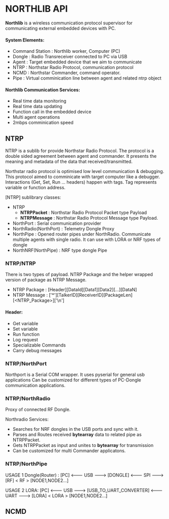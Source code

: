 
# **NORTHLIB API**

**Northlib** is a wireless communication protocol supervisor for communicating 
external embedded devices with PC.

#### System Elements: 
* Command Station : Northlib worker, Computer (PC) 
* Dongle : Radio Transreceiver connected to PC via USB
* Agent  : Target embedded device that we aim to communicate
* NTRP   : Northstar Radio Protocol, communication protocol
* NCMD   : Northstar Commander, command operator.
* Pipe   : Virtual comminication line between agent and related ntrp object

#### Northlib Communication Services:
* Real time data monitoring
* Real time data updating
* Function call in the embedded device
* Multi agent operations
* 2mbps comminication speed

## NTRP

NTRP is a sublib for provide  Northstar Radio Protocol.  The protocol is  a 
double sided agreement between agent and commander. It presents the meaning
and metadata of the data that received/transmitted.

Northstar  radio  protocol is optimised low level communication & debugging.
This protocol  aimed  to comminicate with target computer like  a  debugger.
Interactions  (Get, Set, Run ... headers) happen with tags.   Tag represents 
variable or function address.

[NTRP] sublibrary classes:

* NTRP
    * **NTRPPacket**  : Northstar Radio Protocol Packet type Payload
    * **NTRPMessage** : Northstar Radio Protocol Message type Payload.
* NorthPort : Serial communication provider 
* NorthRadio(NorthPort) : Telemetry Dongle Proxy 
* NorthPipe : Opened router pipes under NorthRadio.  Communicate  multiple
agents with single radio. It can use with LORA or NRF types of dongle 
* NorthNRF(NorthPipe) : NRF type dongle Pipe 

### NTRP/NTRP 

There is two types of payload. NTRP Package and the helper wrapped version 
of package as NTRP Message.

* NTRP Package : [Header][DataId][Data1][Data2][...][DataN]
* NTRP Message : ['*'][TalkerID][ReceiverID][PackageLen][<NTRP_Package>]['\n']

#### Header:
* Get variable 
* Set variable  
* Run function 
* Log request 
* Specializable Commands
* Carry debug messages

### NTRP/NorthPort
Northport is a Serial COM wrapper. It uses pyserial for general usb applications
Can be customized for different types of PC-Dongle communication applications.

### NTRP/NorthRadio
Proxy of connected RF Dongle.

Northradio Services: 
* Searches for NRF dongles in the USB ports and sync with it.
* Parses and Routes received **bytearray** data to related pipe as NTRPPacket. 
* Gets NTRPPacket as input and unites to **bytearray** for transmission
* Can be customized for multi Commander applicatons.

### NTRP/NorthPipe

USAGE 1 Dongle(Router) : 
[PC] <--- USB ---> [DONGLE] <--- SPI ---> [RF] <   RF   > [NODE1,NODE2...]

USAGE 2 LORA: 
[PC] <--- USB ---> [USB_TO_UART_CONVERTER] <--- UART ---> [LORA] <  LORA  > [NODE1,NODE2...]


## NCMD